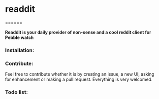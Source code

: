 # readdit
======

**Readdit is your daily provider of non-sense and a cool reddit client for Pebble watch**

### Installation:

### Contribute:

Feel free to contribute whether it is by creating an issue, a new UI, asking for enhancement or making a pull request. Everything is very welcomed. 

### Todo list:

